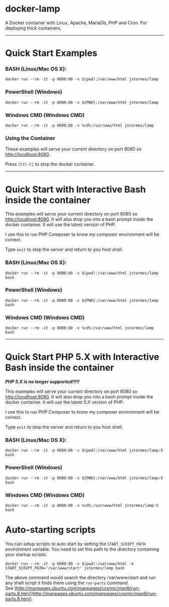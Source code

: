 # docker-lamp
A Docker container with Linux, Apache, MariaDb, PHP and Cron.  For deploying thick containers.

---

# Quick Start Examples

### BASH (Linux/Mac OS X):

```docker run --rm -it -p 8080:80 -v $(pwd):/var/www/html jstormes/lamp```

### PowerShell (Windows)

```docker run --rm -it -p 8080:80 -v ${PWD}:/var/www/html jstormes/lamp```

### Windows CMD (Windows CMD)

```docker run --rm -it -p 8080:80 -v %cd%:/var/www/html jstormes/lamp```


### Using the Container

  These examples will serve your current directory on port 8080 so [http://localhost:8080](http://localhost:8080).  

  Press `[Ctl-C]` to stop the docker container.
  
---

# Quick Start with Interactive Bash inside the container

  This examples will serve your current directory on port 8080 so [http://localhost:8080](http://localhost:8080).  It 
will also drop you into a bash prompt inside the docker container.  It will use the latest version of PHP.

  I use this to run PHP Composer to know my composer environment will be correct.

  Type `exit` to stop the server and return to you host shell.

### BASH (Linux/Mac OS X):

```docker run --rm -it -p 8080:80 -v $(pwd):/var/www/html jstormes/lamp bash```

### PowerShell (Windows)

```docker run --rm -it -p 8080:80 -v ${PWD}:/var/www/html jstormes/lamp bash```

### Windows CMD (Windows CMD)

```docker run --rm -it -p 8080:80 -v %cd%:/var/www/html jstormes/lamp bash```

---

# Quick Start PHP 5.X with Interactive Bash inside the container

**_PHP 5.X is no longer supported!!!!!_**

  This examples will serve your current directory on port 8080 so [http://localhost:8080](http://localhost:8080).  It 
will also drop you into a bash prompt inside the docker container.  It will use the latest 5.X version of PHP.

  I use this to run PHP Composer to know my composer environment will be correct.

  Type `exit` to stop the server and return to you host shell.

### BASH (Linux/Mac OS X):

```docker run --rm -it -p 8080:80 -v $(pwd):/var/www/html jstormes/lamp:5 bash```

### PowerShell (Windows)

```docker run --rm -it -p 8080:80 -v ${PWD}:/var/www/html jstormes/lamp:5 bash```

### Windows CMD (Windows CMD)

```docker run --rm -it -p 8080:80 -v %cd%:/var/www/html jstormes/lamp:5 bash```

# Auto-starting scripts

You can setup scripts to auto start by setting the `START_SCRIPT_PATH` environment variable.  You need to 
set this path to the _directory_ containing your startup scripts.

```
docker run --rm -it -p 8080:80 -v $(pwd):/var/www/html -e START_SCRIPT_PATH='/var/www/start' jstormes/lamp bash
```

The above command would search the directory /var/www/start and run any shell script it finds there using the
`run-parts` command.  
See [http://manpages.ubuntu.com/manpages/cosmic/man8/run-parts.8.html](http://manpages.ubuntu.com/manpages/cosmic/man8/run-parts.8.html).
